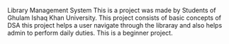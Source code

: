 Library Management System
This is a project was made by Students of Ghulam Ishaq Khan University.
This project consists of basic concepts of DSA this project helps a user navigate through the libraray and also helps admin to perform daily duties.
This is a beginner project.
